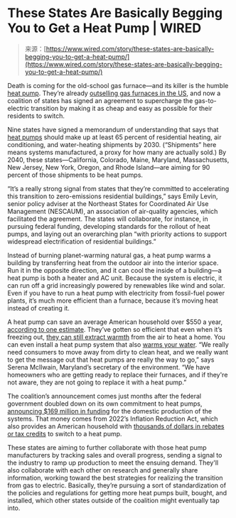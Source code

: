<!--yml
category: 未分类
date: 2024-05-27 14:43:55
-->

# These States Are Basically Begging You to Get a Heat Pump | WIRED

> 来源：[https://www.wired.com/story/these-states-are-basically-begging-you-to-get-a-heat-pump/](https://www.wired.com/story/these-states-are-basically-begging-you-to-get-a-heat-pump/)

Death is coming for the old-school gas furnace—and its killer is the humble [heat pump](https://www.wired.com/story/why-you-the-planet-need-heat-pump/). They’re already [outselling gas furnaces in the US,](https://www.canarymedia.com/articles/heat-pumps/chart-americans-bought-more-heat-pumps-than-gas-furnaces-last-year) and now a coalition of states has signed an agreement to supercharge the gas-to-electric transition by making it as cheap and easy as possible for their residents to switch.

Nine states have signed a memorandum of understanding that says that [heat pumps](https://www.wired.com/tag/heat-pumps/) should make up at least 65 percent of residential heating, air conditioning, and water-heating shipments by 2030\. (“Shipments” here means systems manufactured, a proxy for how many are actually sold.) By 2040, these states—California, Colorado, Maine, Maryland, Massachusetts, New Jersey, New York, Oregon, and Rhode Island—are aiming for 90 percent of those shipments to be heat pumps.

“It’s a really strong signal from states that they’re committed to accelerating this transition to zero-emissions residential buildings,” says Emily Levin, senior policy adviser at the Northeast States for Coordinated Air Use Management (NESCAUM), an association of air-quality agencies, which facilitated the agreement. The states will collaborate, for instance, in pursuing federal funding, developing standards for the rollout of heat pumps, and laying out an overarching plan “with priority actions to support widespread electrification of residential buildings.”

Instead of burning planet-warming natural gas, a heat pump warms a building by transferring heat from the outdoor air into the interior space. Run it in the opposite direction, and it can cool the inside of a building—a heat pump is both a heater and AC unit. Because the system is electric, it can run off a grid increasingly powered by renewables like wind and solar. Even if you have to run a heat pump with electricity from fossil-fuel power plants, it’s much more efficient than a furnace, because it’s moving heat instead of creating it.

A heat pump can save an average American household over $550 a year, [according to one estimate](https://carbonswitch.com/heat-pump-carbon-reduction-and-savings-potential-report/). They’ve gotten so efficient that even when it’s freezing out, [they can still extract warmth](https://www.greenbiz.com/article/cost-effective-new-study-confirms-heat-pump-efficiency-freezing-temperatures) from the air to heat a home. You can even install a heat pump system that also [warms your water](https://www.energy.gov/energysaver/heat-pump-water-heaters). “We really need consumers to move away from dirty to clean heat, and we really want to get the message out that heat pumps are really the way to go,” says Serena McIlwain, Maryland’s secretary of the environment. “We have homeowners who are getting ready to replace their furnaces, and if they're not aware, they are not going to replace it with a heat pump.”

The coalition’s announcement comes just months after the federal government doubled down on its own commitment to heat pumps, [announcing $169 million in funding](https://www.wired.com/story/you-need-a-heat-pump-soon-youll-have-more-american-made-options/) for the domestic production of the systems. That money comes from 2022’s Inflation Reduction Act, which also provides an American household with [thousands of dollars in rebates or tax credits](https://www.wired.com/story/how-inflation-reduction-act-climate-bill-save-you-money/) to switch to a heat pump.

These states are aiming to further collaborate with those heat pump manufacturers by tracking sales and overall progress, sending a signal to the industry to ramp up production to meet the ensuing demand. They'll also collaborate with each other on research and generally share information, working toward the best strategies for realizing the transition from gas to electric. Basically, they’re pursuing a sort of standardization of the policies and regulations for getting more heat pumps built, bought, and installed, which other states outside of the coalition might eventually tap into.